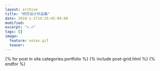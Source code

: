 ```yaml
---
layout: archive
title: "网页设计作品集"
date: 2018-1-1T14:25:45-04:00
modified:
excerpt: ">.<"
tags: []
image: 
  feature: notes.gif
  teaser:
---
```



<div class="tiles">
{% for post in site.categories.portfolio %}
  {% include post-grid.html %}
{% endfor %}
</div><!-- /.tiles 把所有categories 有 portfolio 的列出来-->